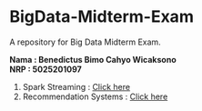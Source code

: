 # BigData-Midterm-Exam
A repository for Big Data Midterm Exam. 

<b>Nama : Benedictus Bimo Cahyo Wicaksono<br>
NRP : 5025201097<br></b>

1. Spark Streaming : <a href="" target="_blank">Click here</a>
2. Recommendation Systems : <a href="https://colab.research.google.com/drive/1ANfC12reHBVenMlvDZVlFPOKXQccC2ZG?usp=sharing" target="_blank">Click here</a>
